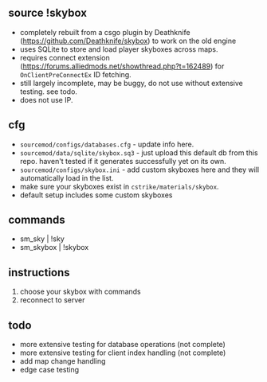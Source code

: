 ## source !skybox
- completely rebuilt from a csgo plugin by Deathknife (https://github.com/Deathknife/skybox) to work on the old engine
- uses SQLite to store and load player skyboxes across maps.
- requires connect extension (https://forums.alliedmods.net/showthread.php?t=162489) for `OnClientPreConnectEx` ID fetching.
- still largely incomplete, may be buggy, do not use without extensive testing. see todo.
- does not use IP.

## cfg
- `sourcemod/configs/databases.cfg` - update info here.
- `sourcemod/data/sqlite/skybox.sq3` - just upload this default db from this repo. haven't tested if it generates successfully yet on its own.
- `sourcemod/configs/skybox.ini` - add custom skyboxes here and they will automatically load in the list.
- make sure your skyboxes exist in `cstrike/materials/skybox`.
- default setup includes some custom skyboxes

## commands
- sm_sky | !sky
- sm_skybox | !skybox

## instructions
1. choose your skybox with commands
2. reconnect to server

## todo
- more extensive testing for database operations (not complete)
- more extensive testing for client index handling (not complete)
- add map change handling
- edge case testing